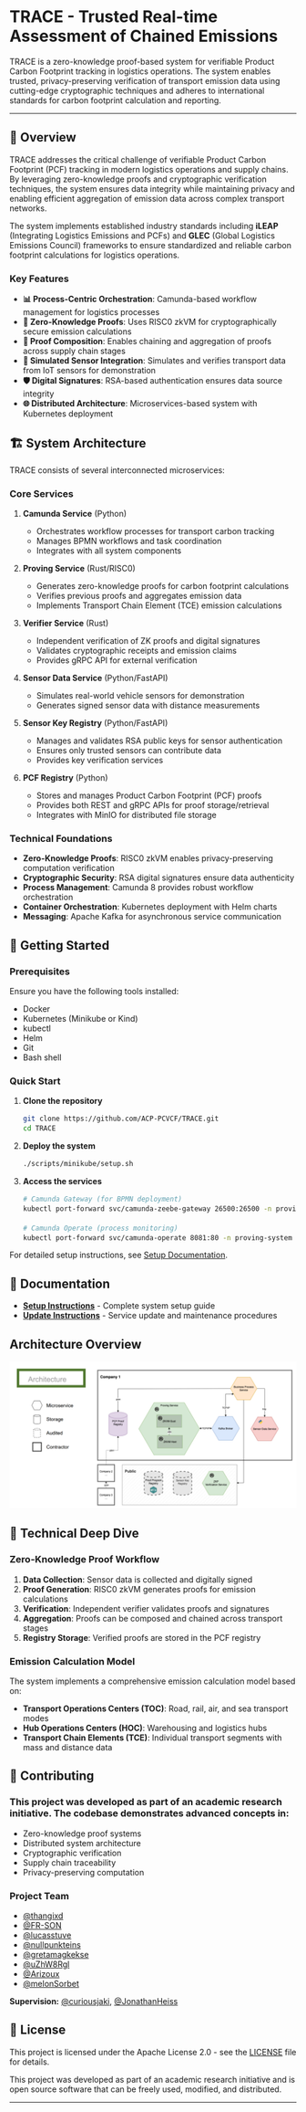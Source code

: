 # TRACE - Trusted Real-time Assessment of Chained Emissions

TRACE is a zero-knowledge proof-based system for verifiable Product Carbon Footprint tracking in logistics operations. The system enables trusted, privacy-preserving verification of transport emission data using cutting-edge cryptographic techniques and adheres to international standards for carbon footprint calculation and reporting.

---

## 🎯 Overview

TRACE addresses the critical challenge of verifiable Product Carbon Footprint (PCF) tracking in modern logistics operations and supply chains. By leveraging zero-knowledge proofs and cryptographic verification techniques, the system ensures data integrity while maintaining privacy and enabling efficient aggregation of emission data across complex transport networks.

The system implements established industry standards including **iLEAP** (Integrating Logistics Emissions and PCFs) and **GLEC** (Global Logistics Emissions Council) frameworks to ensure standardized and reliable carbon footprint calculations for logistics operations.

### Key Features
- **📊 Process-Centric Orchestration**: Camunda-based workflow management for logistics processes
- **🔐 Zero-Knowledge Proofs**: Uses RISC0 zkVM for cryptographically secure emission calculations
- **🔗 Proof Composition**: Enables chaining and aggregation of proofs across supply chain stages
- **📡 Simulated Sensor Integration**: Simulates and verifies transport data from IoT sensors for demonstration
- **🛡️ Digital Signatures**: RSA-based authentication ensures data source integrity
- **🌐 Distributed Architecture**: Microservices-based system with Kubernetes deployment

## 🏗️ System Architecture

TRACE consists of several interconnected microservices:

### Core Services

1. **Camunda Service** (Python)
   - Orchestrates workflow processes for transport carbon tracking
   - Manages BPMN workflows and task coordination
   - Integrates with all system components

2. **Proving Service** (Rust/RISC0)
   - Generates zero-knowledge proofs for carbon footprint calculations
   - Verifies previous proofs and aggregates emission data
   - Implements Transport Chain Element (TCE) emission calculations

3. **Verifier Service** (Rust)
   - Independent verification of ZK proofs and digital signatures
   - Validates cryptographic receipts and emission claims
   - Provides gRPC API for external verification

4. **Sensor Data Service** (Python/FastAPI)
   - Simulates real-world vehicle sensors for demonstration
   - Generates signed sensor data with distance measurements

5. **Sensor Key Registry** (Python/FastAPI)
   - Manages and validates RSA public keys for sensor authentication
   - Ensures only trusted sensors can contribute data
   - Provides key verification services

6. **PCF Registry** (Python)
   - Stores and manages Product Carbon Footprint (PCF) proofs
   - Provides both REST and gRPC APIs for proof storage/retrieval
   - Integrates with MinIO for distributed file storage

### Technical Foundations

- **Zero-Knowledge Proofs**: RISC0 zkVM enables privacy-preserving computation verification
- **Cryptographic Security**: RSA digital signatures ensure data authenticity
- **Process Management**: Camunda 8 provides robust workflow orchestration
- **Container Orchestration**: Kubernetes deployment with Helm charts
- **Messaging**: Apache Kafka for asynchronous service communication

## 🚀 Getting Started

### Prerequisites

Ensure you have the following tools installed:
- Docker
- Kubernetes (Minikube or Kind)
- kubectl
- Helm
- Git
- Bash shell

### Quick Start

1. **Clone the repository**
   ```bash
   git clone https://github.com/ACP-PCVCF/TRACE.git
   cd TRACE
   ```

2. **Deploy the system**
   ```bash
   ./scripts/minikube/setup.sh
   ```

3. **Access the services**
   ```bash
   # Camunda Gateway (for BPMN deployment)
   kubectl port-forward svc/camunda-zeebe-gateway 26500:26500 -n proving-system
   
   # Camunda Operate (process monitoring)
   kubectl port-forward svc/camunda-operate 8081:80 -n proving-system
   ```

For detailed setup instructions, see [Setup Documentation](docs/setup-instructions.md).

## 📖 Documentation

- **[Setup Instructions](docs/setup-instructions.md)** - Complete system setup guide
- **[Update Instructions](docs/update-instructions.md)** - Service update and maintenance procedures

## Architecture Overview

![System Architecture](data/images/System-Architecture.png)

## 🔬 Technical Deep Dive

### Zero-Knowledge Proof Workflow

1. **Data Collection**: Sensor data is collected and digitally signed
2. **Proof Generation**: RISC0 zkVM generates proofs for emission calculations
3. **Verification**: Independent verifier validates proofs and signatures
4. **Aggregation**: Proofs can be composed and chained across transport stages
5. **Registry Storage**: Verified proofs are stored in the PCF registry

### Emission Calculation Model

The system implements a comprehensive emission calculation model based on:
- **Transport Operations Centers (TOC)**: Road, rail, air, and sea transport modes
- **Hub Operations Centers (HOC)**: Warehousing and logistics hubs
- **Transport Chain Elements (TCE)**: Individual transport segments with mass and distance data


## 🤝 Contributing

### This project was developed as part of an academic research initiative. The codebase demonstrates advanced concepts in:

- Zero-knowledge proof systems
- Distributed system architecture
- Cryptographic verification
- Supply chain traceability
- Privacy-preserving computation

### Project Team
- [@thangixd](https://github.com/thangixd)
- [@FR-SON](https://github.com/FR-SON)
- [@lucasstuve](https://github.com/lucasstuve)
- [@nullpunkteins](https://github.com/nullpunkteins)
- [@gretamagkekse](https://github.com/gretamagkekse)
- [@uZhW8Rgl](https://github.com/uZhW8Rgl)
- [@Arizoux](https://github.com/Arizoux)
- [@melonSorbet](https://github.com/melonSorbet)

**Supervision:** [@curiousjaki](https://github.com/curiousjaki), [@JonathanHeiss](https://github.com/JonathanHeiss)

## 📄 License

This project is licensed under the Apache License 2.0 - see the [LICENSE](LICENSE) file for details.

This project was developed as part of an academic research initiative and is open source software that can be freely used, modified, and distributed.

---